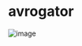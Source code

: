 # avrogator

![image](https://github.com/user-attachments/assets/308b71e7-cf40-498e-8187-acec4e7fb1f8)

